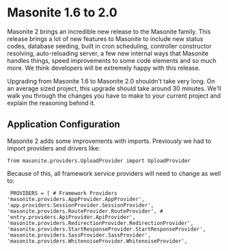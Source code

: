# Masonite 1.6 to 2.0

Masonite 2 brings an incredible new release to the Masonite family. This release brings a lot of new features to Masonite to include new status codes, database seeding, built in cron scheduling, controller constructor resolving, auto-reloading server, a few new internal ways that Masonite handles things, speed improvements to some code elements and so much more. We think developers will be extremely happy with this release.

Upgrading from Masonite 1.6 to Masonite 2.0 shouldn't take very long. On an average sized project, this upgrade should take around 30 minutes. We'll walk you through the changes you have to make to your current project and explain the reasoning behind it.

## Application Configuration 

Masonite 2 adds some improvements with imports. Previously we had to import providers and drivers like:

```text
from masonite.providers.UploadProvider import UploadProvider
```

Because of this, all framework service providers will need to change as well to:

```text
 PROVIDERS = [ # Framework Providers 'masonite.providers.AppProvider.AppProvider', 'app.providers.SessionProvider.SessionProvider', 'masonite.providers.RouteProvider.RouteProvider', # 'entry.providers.ApiProvider.ApiProvider', 'masonite.providers.RedirectionProvider.RedirectionProvider', 'masonite.providers.StartResponseProvider.StartResponseProvider', 'masonite.providers.SassProvider.SassProvider', 'masonite.providers.WhitenoiseProvider.WhitenoiseProvider',
```





